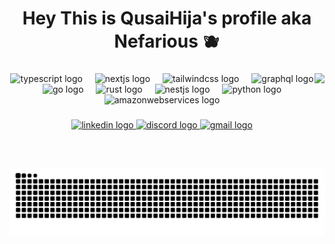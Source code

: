 <h1 align="center">Hey This is QusaiHija's profile aka Nefarious 🫐 </h1>

###
<img align="right" height="150" src="https://media1.tenor.com/m/km9rY7nAH8AAAAAd/jubei.gif"  />

###

<div align="center">
  <img src="https://skillicons.dev/icons?i=js" height="50" alt="typescript logo"  />
  <img width="12" />
  <img src="https://skillicons.dev/icons?i=python" height="50" alt="nextjs logo"  />
  <img width="12" />
  <img src="https://skillicons.dev/icons?i=html" height="50" alt="tailwindcss logo"  />
  <img width="12" />
  <img src="https://skillicons.dev/icons?i=php" height="50" alt="graphql logo"  />
  <img width="12" />
  <img src="https://skillicons.dev/icons?i=docker" height="50" alt="go logo"  />
  <img width="12" />
  <img src="https://skillicons.dev/icons?i=kubernetes" height="50" alt="rust logo"  />
  <img width="12" />
  <img src="https://skillicons.dev/icons?i=linux" height="50" alt="nestjs logo"  />
  <img width="12" />
  <img src="https://skillicons.dev/icons?i=windows" height="50" alt="python logo"  />
  <img width="12" />
  <img src="https://skillicons.dev/icons?i=aws" height="50" alt="amazonwebservices logo"  />
</div>

###

<div align="center">
<a href="https://www.linkedin.com/in/qusai-abu-al-haija-037927288/" target="_blank">
 <img src="https://img.shields.io/static/v1?message=LinkedIn&logo=linkedin&label=&color=0077B5&logoColor=white&labelColor=&style=for-the-badge" height="25" alt="linkedin logo"  /> 
 </a>
<a href="https://discordapp.com/users/889583113775230997" target="_blank">
  <img src="https://img.shields.io/static/v1?message=Discord&logo=discord&label=&color=7289DA&logoColor=white&labelColor=&style=for-the-badge" height="25" alt="discord logo"  />
</a>
<a href="mailto:qusayaboalhiga113@gmail.com" target="_blank">
<img src="https://img.shields.io/static/v1?message=Gmail&logo=gmail&label=&color=D14836&logoColor=white&labelColor=&style=for-the-badge" height="25" alt="gmail logo"  />
</a>
</div>

###


<br clear="both">

<img src="https://raw.githubusercontent.com/Qusaihija/Qusaihija/output/snake.svg" alt="Snake animation" />

###

